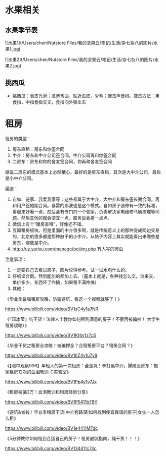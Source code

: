 # 水果相关

## 水果季节表

![水果1](/Users/chen/Nutstore Files/我的坚果云/笔记/生活/杂七杂八的图片/水果1.jpg)

![水果2](/Users/chen/Nutstore Files/我的坚果云/笔记/生活/杂七杂八的图片/水果2.jpg)



## 挑西瓜

+ 挑西瓜：表皮光滑；瓜蒂弯曲，贴近瓜皮，少毛；敲击声音闷。敲击方法：用食指，中指食指交叉，食指向外弹出去

# 租房

租房的类型：

1. 房东直租：房东和你签合同
2. 中介：房东和中介公司签合同，中介公司再和你签合同
3. 二房东：房东和你的舍友签合同，你再和舍友签合同

据说二房东的模式基本上必然糟心，最好的是房东直租，其次是大中介公司，最后是小中介公司。



渠道：

1. 自如、链家、我爱我家等：这些都属于大中介，大中介和房东签长期合同，再和用户签短期合同。暴雷的那波也是这个模式。自如房子装修有一致的标准，看起来好看一点，然后会有专门的一个管家，负责解决家电维修马桶梳理等问题。然后其他的就会便宜一点，服务说会差一点点。
2. 微信上有个“暖房直租”，好像还不错。
3. 豆瓣租房板块。但是里面的中介很多啊，就是传统意义上的那种促成两边交易的，北京的很多都是那种散干的小中介。从帖子内容上其实就能看出来哪些是房东，哪些是中介。
4. http://uz.yurixu.com/manage/beijing.php     有人写的爬虫



注意事项：

1. 一定要自己去看过房子，图片仅供参考。试一试水电什么的。
2. 仔细读合同。然后能加的都加上去。（基本上就是，各种钱怎么交，谁来交，单价多少，东西坏了咋搞，如果租不满咋搞）
3. 其他：

《毕业季最强租房攻略，防骗避坑，看这一个视频就够了！》

https://www.bilibili.com/video/BV1sC4y1a7NR

《『邓冰莹』纯干货！法律人士教你如何租到满意的房子！不要再被骗啦！ 大学生租房攻略）》

https://www.bilibili.com/video/BV1Kf4y1z7cS

《毕业干货之租房全攻略！被骗押金？合租租房平台？租房合同？》

https://www.bilibili.com/video/BV1hZ4y1u7v9

《【暗中观察036】年轻人的第一次租房：全是坑！拳打黑中介，脚踢恶房东：搬家租房12次的血泪教训-C实验室》

https://www.bilibili.com/video/BV1Pp4y1v7Jx

《租房被骗3万！血泪教训和租房经验分享》

https://www.bilibili.com/video/BV1P5411b7BY

《避坑&省钱！毕业季租房干货|中介套路深|如何找到便宜靠谱的房子|女生一人怎么租》

https://www.bilibili.com/video/BV1e4411M7dc

《5分钟教你如何租到合适自己的房子！租房避坑指南，纯干货！！！》

https://www.bilibili.com/video/BV134411c74c